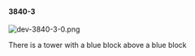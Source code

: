 #### 3840-3
![dev-3840-3-0.png](https://github.com/lil-lab/nlvr/raw/master/nlvr/dev/images/2/dev-3840-3-0.png "dev-3840-3-0.png")

There is a tower with a blue block above a blue block